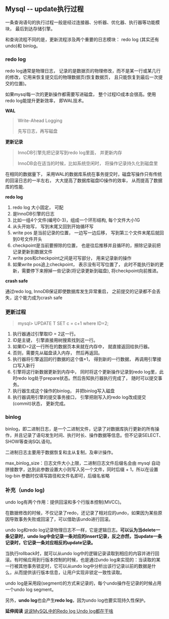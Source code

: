 ## Mysql -- update执行过程



一条查询语句的执行过程一般是经过连接器、分析器、优化器、执行器等功能模块， 最后到达存储引擎。



和查询流程不同的是，更新流程涉及两个重要的日志模块： redo log (其实还有undo)和 binlog。



### redo log

redo log通常是物理日志， 记录的是数据页的物理修改，而不是某一行或某几行的修改，它用来恢复提交后的物理数据页(恢复数据页， 且只能恢复到最后一次提交的位置)。

如果mysql每一次的更新操作都需要写进磁盘， 整个过程IO成本会很高。使用redo log能提升更新效率， 即WAL技术。



**WAL**

> Write-Ahead Logging
>
> 先写日志，再写磁盘

**更新记录**

> InnoDB引擎先把记录写到redo log里面， 并更新内存
>
> InnoDB会在适当的时候，比如系统空闲时， 将操作记录持久化到磁盘里

在相同的数据量下， 采用WAL的数据库系统在事务提交时，磁盘写操作只有传统的回滚日志的一半左右， 大大提高了数据库磁盘IO操作的效率， 从而提高了数据库的性能.



**redo log**

1. redo log 大小固定， 可配
2. 是InnoDB引擎的日志
3. 比如一组4个文件(编号0-3)，组成一个环形结构, 每个文件大小1G
4. 从头开始写， 写到末尾又回到开始循环写
5. write pos 是当前记录的位置， 一边写一边后移， 写到第三个文件末尾后就回到0号文件开头
6. checkpoint是当前要擦除的位置， 也是往后推移并且循环的，擦除记录前把记录更新到数据文件
7. write pos和checkpoint之间是可写部分， 用来记录新的操作
8. 如果write pos追上checkpoint， 表示没有可写位置了， 此时不能执行新的更新，需要停下来擦掉一些记录(将记录更新到磁盘), 将checkpoint向前推进。

**crash safe**

通过redo log, InnoDB保证即使数据库发生异常重启， 之前提交的记录都不会丢失，这个能力成为crash safe



### 更新过程

> mysql> UPDATE T SET c = c+1 where ID=2;

1. 执行器通过引擎取ID = 2这一行。
2. ID是主键， 引擎直接用树搜索找到这一行。
3. 如果ID=2这一行所在的数据页本来就在内存中， 就直接返回给执行器。
4. 否则，需要先从磁盘读入内存， 然后再返回。
5. 执行器将引擎返回的行数据的这个值+1， 得到新的一行数据， 再调用引擎接口写入新行
6. 引擎将这行新数据更新到内存中， 同时将这个更新操作记录到redo log里，此时redo log处于prepare状态。然后告知执行器执行完成了， 随时可以提交事务。
7. 执行器生成这个操作的binlog， 并把binlog写入磁盘
8. 执行器调用引擎的提交事务接口， 引擎把刚写入的redo log改成提交(commit)状态， 更新完成。

### binlog

binlog，即二进制日志，是一个二进制文件，记录了对数据库执行更新的所有操作，并且记录了语句发生时间、执行时长、操作数据等信息。但不记录SELECT、SHOW等查询SQL语句。

二进制日志主要用于数据恢复和主从复制，及审计操作。

max_binlog_size：日志文件大小上限，二进制日志文件后缀名会由 mysql 自动拼接数字，达到此参数设置大小则写入另一个文件，同时后缀 + 1，所以在设置 log-bin 参数时仅填写路径和文件名即可，后缀名省略



### 补充（undo log)

undo log有两个作用：提供回滚和多个行版本控制(MVCC)。

在数据修改的时候，不仅记录了redo，还记录了相对应的undo，如果因为某些原因导致事务失败或回滚了，可以借助该undo进行回滚。

undo log和redo log记录物理日志不一样，它是逻辑日志。**可以认为当delete一条记录时，undo log中会记录一条对应的insert记录，反之亦然，当update一条记录时，它记录一条对应相反的update记录。**

当执行rollback时，就可以从undo log中的逻辑记录读取到相应的内容并进行回滚。有时候应用到行版本控制的时候，也是通过undo log来实现的：当读取的某一行被其他事务锁定时，它可以从undo log中分析出该行记录以前的数据是什么，从而提供该行版本信息，让用户实现非锁定一致性读取。

undo log是采用段(segment)的方式来记录的，每个undo操作在记录的时候占用一个undo log segment。

另外，**undo log**也会产生**redo log**，因为undo log也要实现持久性保护。


**延伸阅读**
[说说MySQL中的Redo log Undo log都在干啥](https://www.cnblogs.com/xinysu/p/6555082.html)
